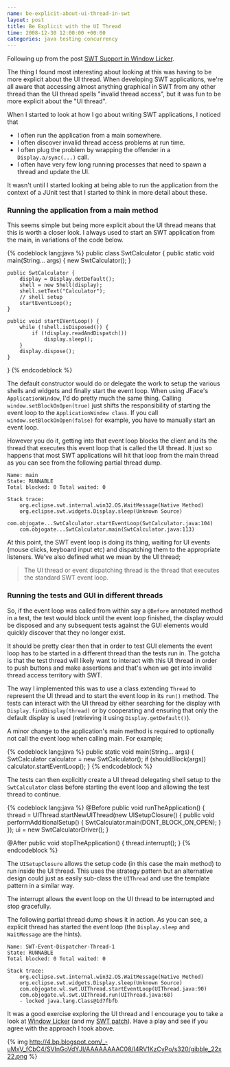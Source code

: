 ```yaml
---
name: be-explicit-about-ui-thread-in-swt
layout: post
title: Be Explicit with the UI Thread
time: 2008-12-30 12:00:00 +00:00
categories: java testing concurrency
---
```


Following up from the post [SWT Support in Window Licker](http://pequenoperro.blogspot.com/2008/12/swt-support-for-window-licker.html).
  
The thing I found most interesting about looking at this was having to be more
explicit about the UI thread. When developing SWT applications, we're all
aware that accessing almost anything graphical in SWT from any other thread
than the UI thread spells "invalid thread access", but it was fun to be more
explicit about the "UI thread".

  
When I started to look at how I go about writing SWT applications, I noticed
that

  * I often run the application from a main somewhere.
  * I often discover invalid thread access problems at run time.
  * I often plug the problem by wrapping the offender in a `Display.a/sync(...)` call.
  * I often have very few long running processes that need to spawn a thread and update the UI.  

It wasn't until I started looking at being able to run the application from
the context of a JUnit test that I started to think in more detail about
these.

  
### Running the application from a main method

  
This seems simple but being more explicit about the UI thread means that this
is worth a closer look. I always used to start an SWT application from the
main, in variations of the code below.

  
{% codeblock lang:java %}
public class SwtCalculator {
    public static void main(String... args) {
        new SwtCalculator();
    }

    public SwtCalculator {
        display = Display.detDefault();
        shell = new Shell(display);
        shell.setText("Calculator");
        // shell setup
        startEventLoop();
    }

    public void startEVentLoop() {
        while (!shell.isDisposed()) {
            if (!display.readAndDispatch())
                display.sleep();
        }
        display.dispose();
    }
}
{% endcodeblock %}

The default constructor would do or delegate the work to setup the various
shells and widgets and finally start the event loop. When using JFace's
`ApplicationWindow`, I'd do pretty much the same thing. Calling
`window.setBlockOnOpen(true)` just shifts the responsibility of starting the
event loop to the `ApplicationWindow class`. If you call
`window.setBlockOnOpen(false)` for example, you have to manually start an event
loop.

  
However you do it, getting into that event loop blocks the client and its the
thread that executes this event loop that is called the UI thread. It just so
happens that most SWT applications will hit that loop from the main thread as
you can see from the following partial thread dump.

  

  
    Name: main
    State: RUNNABLE
    Total blocked: 0 Total waited: 0

    Stack trace:
        org.eclipse.swt.internal.win32.OS.WaitMessage(Native Method)
        org.eclipse.swt.widgets.Display.sleep(Unknown Source)
        com.objogate...SwtCalculator.startEventLoop(SwtCalculator.java:104)
        com.objogate...SwtCalculator.main(SwtCalculator.java:113)

  

At this point, the SWT event loop is doing its thing, waiting for UI events
(mouse clicks, keyboard input etc) and dispatching them to the appropriate
listeners. We've also defined what we mean by the UI thread;


> The UI thread or event dispatching thread is the thread that executes the standard SWT event loop.

  
  
### Running the tests and GUI in different threads

  
So, if the event loop was called from within say a `@Before` annotated method in
a test, the test would block until the event loop finished, the display would
be disposed and any subsequent tests against the GUI elements would quickly
discover that they no longer exist.

  
It should be pretty clear then that in order to test GUI elements the event
loop has to be started in a different thread than the tests run in. The gotcha
is that the test thread will likely want to interact with this UI thread in
order to push buttons and make assertions and that's when we get into invalid
thread access territory with SWT.

  
The way I implemented this was to use a class extending `Thread` to represent
the UI thread and to start the event loop in its `run()` method. The tests can
interact with the UI thread by either searching for the display with
`Display.findDisplay(thread)` or by cooperating and ensuring that only the
default display is used (retrieving it using `Display.getDefault()`).

  
A minor change to the application's main method is required to optionally not
call the event loop when calling main. For example;

{% codeblock lang:java %}
public static void main(String... args) {
    SwtCalculator calculator = new SwtCalculator();
    if (shouldBlock(args))
        calculator.startEventLoop();
}
{% endcodeblock %}

The tests can then explicitly create a UI thread delegating shell setup to the
`SwtCalculator` class before starting the event loop and allowing the test
thread to continue.

{% codeblock lang:java %}
@Before
public void runTheApplication() {
    thread = UIThread.startNewUIThread(new UISetupClosure() {
        public void performAdditionalSetup() {
            SwtCalculator.main(DONT_BLOCK_ON_OPEN);
        }
    });
    ui = new SwtCalculatorDriver();
}

@After
public void stopTheApplication() {
    thread.interrupt();
}
{% endcodeblock %}


The `UISetupClosure` allows the setup code (in this case the main method) to run
inside the UI thread. This uses the strategy pattern but an alternative design
could just as easily sub-class the `UIThread` and use the template pattern in a
similar way.

  
The interrupt allows the event loop on the UI thread to be interrupted and
stop gracefully.

  
The following partial thread dump shows it in action. As you can see, a
explicit thread has started the event loop (the `Display.sleep` and `WaitMessage`
are the hints).

  
    Name: SWT-Event-Dispatcher-Thread-1
    State: RUNNABLE
    Total blocked: 0 Total waited: 0

    Stack trace:
        org.eclipse.swt.internal.win32.OS.WaitMessage(Native Method)
        org.eclipse.swt.widgets.Display.sleep(Unknown Source)
        com.objogate.wl.swt.UIThread.startEventLoop(UIThread.java:90)
        com.objogate.wl.swt.UIThread.run(UIThread.java:68)
        - locked java.lang.Class@1d7fbfb

  
It was a good exercise exploring the UI thread and I encourage you to take a
look at [Window Licker](http://code.google.com/p/windowlicker/) (and my [SWT patch](http://windowlicker-users.googlegroups.com/web/window-licker-swt-spike.patch)). Have a play and see if you agree with the approach I took
above.

  
{% img http://4.bp.blogspot.com/_-uMxV_fCbC4/SVInGoVdYJI/AAAAAAAAC08/I4RV1KzCyPo/s320/gibble_22x22.png %}


